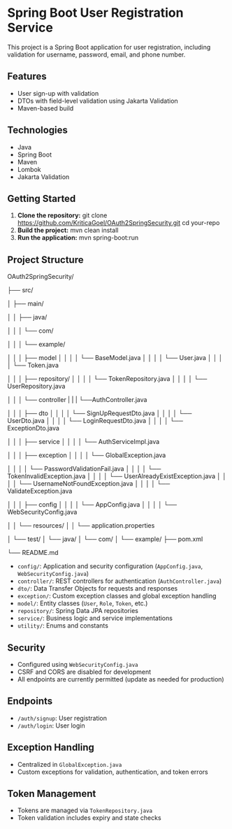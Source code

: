 # Spring Boot User Registration Service

This project is a Spring Boot application for user registration, including validation for username, password, email, and phone number.

## Features

- User sign-up with validation
- DTOs with field-level validation using Jakarta Validation
- Maven-based build

## Technologies

- Java
- Spring Boot
- Maven
- Lombok
- Jakarta Validation

## Getting Started

1. **Clone the repository:**  git clone https://github.com/KriticaGoel/OAuth2SpringSecurity.git cd your-repo
2. **Build the project:**  mvn clean install
3. **Run the application:** mvn spring-boot:run

## Project Structure
OAuth2SpringSecurity/

├── src/

│   ├── main/

│   │   ├── java/

│   │   │   └── com/

│   │   │       └── example/

│   │   │           ├── model
│   │   │           │   └── BaseModel.java
│   │   │           │   └── User.java
│   │   │           │   └── Token.java

│   │   │           ├── repository/
│   │   │           │   └── TokenRepository.java
│   │   │           │   └── UserRepository.java

│   │   │           └── controller
|   |   |                └──AuthController.java

│   │   │           ├── dto
│   │   │           │   └── SignUpRequestDto.java
│   │   │           │   └── UserDto.java
│   │   │           │   └── LoginRequestDto.java
│   │   │           │   └── ExceptionDto.java

│   │   │           ├── service
│   │   │           │   └── AuthServiceImpl.java

│   │   │           ├── exception
│   │   │           │   └── GlobalException.java

│   │   │           │   └── PasswordValidationFail.java
│   │   │           │   └── TokenInvalidException.java
│   │   │           │   └── UserAlreadyExistException.java
│   │   │           │   └── UsernameNotFoundException.java
│   │   │           │   └── ValidateException.java

│   │   │           ├── config
│   │   │           │   └── AppConfig.java
│   │   │           │   └── WebSecurityConfig.java

│   │   └── resources/
│   │       └── application.properties

│   └── test/
│       └── java/
│           └── com/
│               └── example/
├── pom.xml

└── README.md

- `config/`: Application and security configuration (`AppConfig.java`, `WebSecurityConfig.java`)
- `controller/`: REST controllers for authentication (`AuthController.java`)
- `dto/`: Data Transfer Objects for requests and responses
- `exception/`: Custom exception classes and global exception handling
- `model/`: Entity classes (`User`, `Role`, `Token`, etc.)
- `repository/`: Spring Data JPA repositories
- `service/`: Business logic and service implementations
- `utility/`: Enums and constants

## Security

- Configured using `WebSecurityConfig.java`
- CSRF and CORS are disabled for development
- All endpoints are currently permitted (update as needed for production)

## Endpoints

- `/auth/signup`: User registration
- `/auth/login`: User login

## Exception Handling

- Centralized in `GlobalException.java`
- Custom exceptions for validation, authentication, and token errors

## Token Management

- Tokens are managed via `TokenRepository.java`
- Token validation includes expiry and state checks


